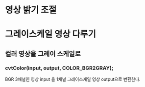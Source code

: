 # 영상 밝기 조절

# 그레이스케일 영상 다루기

## 컬러 영상을 그레이 스케일로
### cvtColor(input, output, COLOR_BGR2GRAY);
BGR 3채널인 영상 input 을 1채널 그레이스케일 영상 output으로 변환한다.

